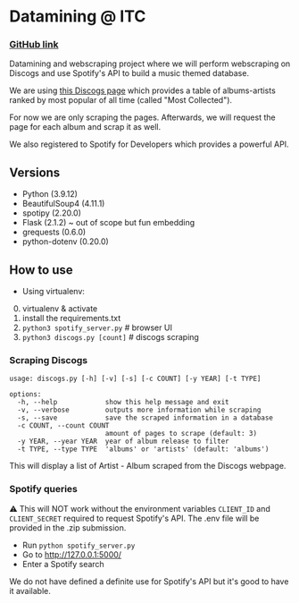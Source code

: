 # Datamining @ ITC

### [GitHub link](https://github.com/ArnoBen/datamining_itc)

Datamining and webscraping project where we will perform webscraping on Discogs and use Spotify's API to build a music themed database.

We are using [this Discogs page](https://www.discogs.com/search/?sort=have%2Cdesc&ev=em_rs&type=master)
which provides a table of albums-artists ranked by most popular of all time (called "Most Collected").

For now we are only scraping the pages. Afterwards, we will request the page for each album and scrap it as well.

We also registered to Spotify for Developers which provides a powerful API.

## Versions

- Python (3.9.12)
- BeautifulSoup4 (4.11.1)
- spotipy (2.20.0)
- Flask (2.1.2) ~ out of scope but fun embedding
- grequests (0.6.0)
- python-dotenv (0.20.0)

## How to use

- Using virtualenv:
 
0. virtualenv & activate
1. install the requirements.txt
2. `python3 spotify_server.py` # browser UI
3. `python3 discogs.py [count]` # discogs scraping

### Scraping Discogs

```
usage: discogs.py [-h] [-v] [-s] [-c COUNT] [-y YEAR] [-t TYPE]

options:
  -h, --help            show this help message and exit
  -v, --verbose         outputs more information while scraping
  -s, --save            save the scraped information in a database
  -c COUNT, --count COUNT
                        amount of pages to scrape (default: 3)
  -y YEAR, --year YEAR  year of album release to filter
  -t TYPE, --type TYPE  'albums' or 'artists' (default: 'albums')
```

This will display a list of Artist - Album scraped from the Discogs webpage.

### Spotify queries

:warning: This will NOT work without the environment variables `CLIENT_ID` and `CLIENT_SECRET` required to 
request Spotify's API. The .env file will be provided in the .zip submission.

- Run `python spotify_server.py` 
- Go to http://127.0.0.1:5000/
- Enter a Spotify search

We do not have defined a definite use for Spotify's API but it's good to have it available.
